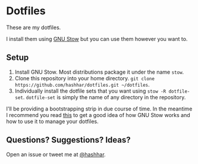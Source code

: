 # Dotfiles

These are my dotfiles.

I install them using [GNU Stow][GNU Stow] but you can use them however you want
to.

## Setup

1. Install GNU Stow. Most distributions package it under the name `stow`.
1. Clone this repository into your home directory. `git clone
   https://github.com/hashhar/dotfiles.git ~/dotfiles`.
1. Individually install the dotfile sets that you want using `stow -R
   dotfile-set`. `dotfile-set` is simply the name of any directory in the
   repository.

I'll be providing a bootstrapping strip in due course of time. In the meantime
I recommend you read [this][Xero's GNU Stow Guide] to get a good idea of how
GNU Stow works and how to use it to manage your dotfiles.

## Questions? Suggestions? Ideas?

Open an issue or tweet me at [@hashhar][Twitter].

[GNU Stow]: https://www.gnu.org/software/stow
[Xero's GNU Stow Guide]: http://blog.xero.nu/managing_dotfiles_with_gnu_stow
[Twitter]: https://twitter.com/hashhar

